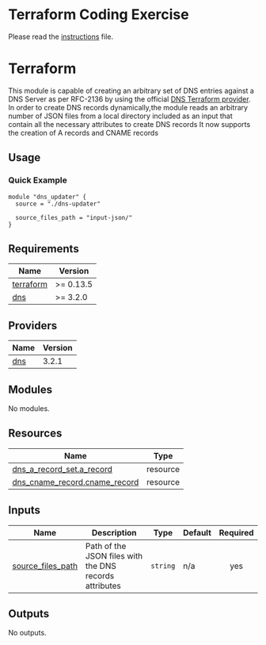 # Terraform Coding Exercise

Please read the [instructions](./INSTRUCTIONS.md) file.
<!-- BEGIN_TF_DOCS -->
# Terraform

This module is capable of creating an arbitrary set of DNS entries against a DNS Server as per RFC-2136 by using
the official [DNS Terraform provider](https://registry.terraform.io/providers/hashicorp/dns/latest).
In order to create DNS records dynamically,the module reads an arbitrary number of JSON files from a local directory
included as an input that contain all the necessary attributes to create DNS records
It now supports the creation of A records and CNAME records

## Usage

### Quick Example

```hcl
module "dns_updater" {
  source = "./dns-updater"

  source_files_path = "input-json/"
}
```

## Requirements

| Name | Version |
|------|---------|
| <a name="requirement_terraform"></a> [terraform](#requirement\_terraform) | >= 0.13.5 |
| <a name="requirement_dns"></a> [dns](#requirement\_dns) | >= 3.2.0 |

## Providers

| Name | Version |
|------|---------|
| <a name="provider_dns"></a> [dns](#provider\_dns) | 3.2.1 |

## Modules

No modules.

## Resources

| Name | Type |
|------|------|
| [dns_a_record_set.a_record](https://registry.terraform.io/providers/hashicorp/dns/latest/docs/resources/a_record_set) | resource |
| [dns_cname_record.cname_record](https://registry.terraform.io/providers/hashicorp/dns/latest/docs/resources/cname_record) | resource |

## Inputs

| Name | Description | Type | Default | Required |
|------|-------------|------|---------|:--------:|
| <a name="input_source_files_path"></a> [source\_files\_path](#input\_source\_files\_path) | Path of the JSON files with the DNS records attributes | `string` | n/a | yes |

## Outputs

No outputs.
<!-- END_TF_DOCS -->